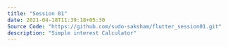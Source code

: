 ```yaml
---
title: "Session 01"
date: 2021-04-18T11:39:18+05:30
Source Code: "https://github.com/sudo-saksham/flutter_session01.git"
description: "Simple interest Calculator"
---
```


